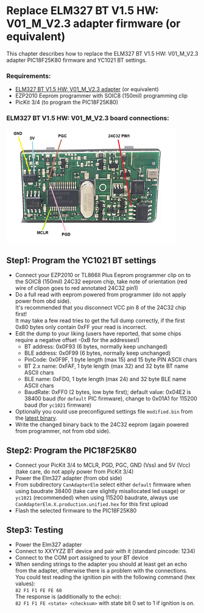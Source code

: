 # Replace ELM327 BT V1.5 HW: V01_M_V2.3 adapter firmware (or equivalent)

This chapter describes how to replace the ELM327 BT V1.5 HW: V01_M_V2.3 adapter PIC18F25K80 firmware and YC1021 BT settings.  

### Requirements:

* [ELM327 BT V1.5 HW: V01_M_V2.3 adapter](https://www.aliexpress.com/item/New-OBDII-Diagnostic-Interface-Super-ELM327-Bluetooth-V1-5-Hardware-PIC18F25K80-Chip-1PCB-Board-ELM-327/32846998449.html) (or equivalent)
* EZP2010 Eeprom programmer with SOIC8 (150mil) programming clip
* PicKit 3/4 (to program the PIC18F25K80)

### ELM327 BT V1.5 HW: V01_M_V2.3 board connections:

[![ELM327 BT V1.5 HW: V01_M_V2.3 board programming connections big](elm327_BT_annotated_24c32_and_pic18f25k80_prog_connections_Small.png "ELM327 BT V1.5 HW: V01_M_V2.3 board programming connections")](elm327_BT_annotated_24c32_and_pic18f25k80_prog_connections_Big.png)

## Step1: Program the YC1021 BT settings
* Connect your EZP2010 or TL866II Plus Eeprom programmer clip on to the SOIC8 (150mil) 24C32 eeprom chip, take note of orientation (red wire of clipon goes to red annotated 24C32 pin1)
* Do a full read with eeprom powered from programmer (do not apply power from obd side).  
  It's recommended that you disconnect VCC pin 8 of the 24C32 chip first!  
  It may take a few read tries to get the full dump correctly, if the first 0x80 bytes only contain 0xFF your read is incorrect.
* Edit the dump to your liking (users have reported, that some chips require a negative offset -0xB for the addresses!)
  * BT address: 0x0F93 (6 bytes, normally keep unchanged)
  * BLE address: 0x0F99 (6 bytes, normally keep unchanged)
  * PinCode: 0x0F9F, 1 byte length (max 15) and 15 byte PIN ASCII chars
  * BT 2.x name: 0xFAF, 1 byte length (max 32) and 32 byte BT name ASCII chars
  * BLE name: 0xFD0, 1 byte length (max 24) and 32 byte BLE name ASCII chars
  * BaudRate: 0xFF0 (2 bytes, low byte first); default value: 0x04E2 is 38400 baud (for `default` PIC firmware), change to 0x01A1 for 115200 baud (for `yc1021` firmware)
* Optionally you could use preconfigured settings file `modified.bin` from the [latest binary](https://github.com/uholeschak/ediabaslib/releases/latest).
* Write the changed binary back to the 24C32 eeprom (again powered from programmer, not from obd side).  

## Step2: Program the PIC18F25K80
* Connect your PicKit 3/4 to MCLR, PGD, PGC, GND (Vss) and 5V (Vcc) (take care, do not apply power from PicKit 3/4)
* Power the Elm327 adapter (from obd side)
* From subdirectory `CanAdapterElm` select either `default` firmware when using baudrate 38400 (take care slightly misallocated led usage) or `yc1021` (recommended) when using 115200 baudrate, always use `CanAdapterElm.X.production.unified.hex` for this first upload
* Flash the selected firmware to the PIC18F25K80

## Step3: Testing
* Power the Elm327 adapter
* Connect to XXYYZZ BT device and pair with it (standard pincode: 1234)
* Connect to the COM port assigned to your BT device
* When sending strings to the adapter you should at least get an echo from the adapter, otherwise there is a problem with the connections.  
You could test reading the ignition pin with the following command (hex values):  
`82 F1 F1 FE FE 60`  
The response is (additionally to the echo):  
`82 F1 F1 FE <state> <checksum>` with state bit 0 set to 1 if ignition is on.  
